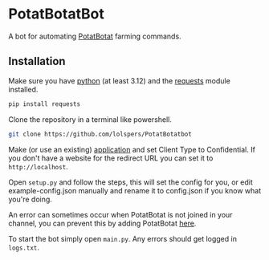 # PotatBotatBot
A bot for automating [PotatBotat](https://potat.app) farming commands.

## Installation
Make sure you have [python](https://www.python.org/downloads/) (at least 3.12) and the [requests](https://pypi.org/project/requests/) module installed.
```bash
pip install requests
```

Clone the repository in a terminal like powershell.
```bash
git clone https://github.com/lolspers/PotatBotatbot
```

Make (or use an existing) [application](https://dev.twitch.tv/console/apps) and set Client Type to Confidential.
If you don't have a website for the redirect URL you can set it to `http://localhost`.

Open `setup.py` and follow the steps, this will set the config for you, or edit example-config.json manually and rename it to config.json if you know what you're doing.

An error can sometimes occur when PotatBotat is not joined in your channel, you can prevent this by adding PotatBotat [here](https://potat.app/).

To start the bot simply open `main.py`.
Any errors should get logged in `logs.txt`.